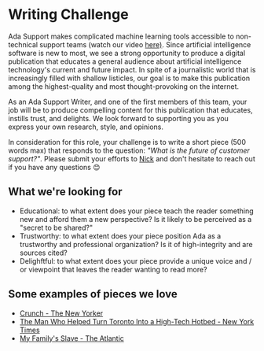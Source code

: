 # Writing Challenge

Ada Support makes complicated machine learning tools accessible to non-technical support teams (watch our video [here)](https://adasupport.wistia.com/medias/y8vmlr5taz). Since artificial intelligence software is new to most, we see a strong opportunity to produce a digital publication that educates a general audience about artificial intelligence technology's current and future impact. In spite of a journalistic world that is increasingly filled with shallow listicles, our goal is to make this publication among the highest-quality and most thought-provoking on the internet.  

As an Ada Support Writer, and one of the first members of this team, your job will be to produce compelling content for this publication that educates, instills trust, and delights. We look forward to supporting you as you express your own research, style, and opinions. 

In consideration for this role, your challenge is to write a short piece (500 words max) that responds to the question: _"What is the future of customer support?"_. Please submit your efforts to [Nick](mailto:nick@ada.support) and don't hesitate to reach out if you have any questions 😊 

## What we're looking for 
- Educational: to what extent does your piece teach the reader something new and afford them a new perspective? Is it likely to be perceived as a "secret to be shared?"
- Trustworthy: to what extent does your piece position Ada as a trustworthy and professional organization? Is it of high-integrity and are sources cited? 
- Delighftful: to what extent does your piece provide a unique voice and / or viewpoint that leaves the reader wanting to read more?
 
## Some examples of pieces we love

- [Crunch - The New Yorker](http://www.newyorker.com/magazine/2011/11/21/crunch)
- [The Man Who Helped Turn Toronto Into a High-Tech Hotbed - New York Times](https://www.nytimes.com/2017/06/23/world/canada/the-man-who-helped-turn-toronto-into-a-high-tech-hotbed.html)
- [My Family's Slave - The Atlantic](https://www.theatlantic.com/magazine/archive/2017/06/lolas-story/524490/)
